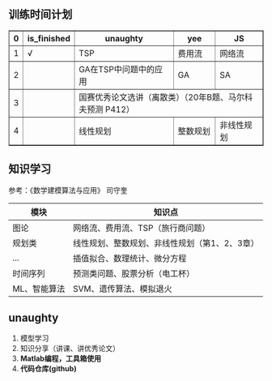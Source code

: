 
## 训练时间计划

<table border="1" style="center;">
    <tr>
        <th>0</th>
        <th>is_finished</th>
        <th>unaughty</th>
        <th>yee</th>
        <th>JS</th>
    </tr>
    <tr>
        <td>1</td>
        <td>√</td>
        <td>TSP</td>
        <td>费用流</td>
        <td>网络流</td>
    </tr>
    <tr>
        <td>2</td>
        <td></td>
        <td>GA在TSP中问题中的应用</td>
        <td>GA</td>
        <td>SA</td>
    </tr>
    <tr>
        <td>3</td>
        <td></td>
        <td colspan="3">国赛优秀论文选讲（离散类）（20年B题、马尔科夫预测 P412）</td>
    </tr>
    <tr>
        <td>4</td>
        <td></td>
        <td>线性规划</td>
        <td>整数规划</td>
        <td>非线性规划</td>
    </tr>
    </tr>
</table>


## 知识学习

参考：《数学建模算法与应用》 司守奎

|模块|知识点|
|-|-|
|图论|网络流、费用流、TSP（旅行商问题）|
|规划类|线性规划、整数规划、非线性规划（第1、2、3章）|
|...|插值拟合、数理统计、微分方程|
|时间序列|预测类问题、股票分析（电工杯）|
|ML、智能算法|SVM、遗传算法、模拟退火|

## unaughty

1. 模型学习
2. 知识分享（讲课、讲优秀论文）
3. **Matlab编程，工具箱使用**
4. **代码仓库(github)**

